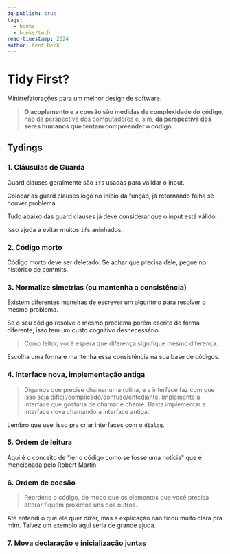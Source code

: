 ```yaml
---
dg-publish: true
tags:
  - books
  - books/tech
read-timestamp: 2024
author: Kent Beck
---
```


# Tidy First?

Minirrefatorações para um melhor design de software.

> **O acoplamento e a coesão são medidas de complexidade do código**, não da perspectiva dos computadores e, sim, **da perspectiva dos seres humanos que tentam compreender o código.**


## Tydings

### 1. Cláusulas de Guarda

Guard clauses geralmente são `if`s usadas para validar o input.

Colocar as guard clauses logo no início da função, já retornando falha se houver problema.

Tudo abaixo das guard clauses já deve considerar que o input está válido.

Isso ajuda a evitar muitos `if`s aninhados.

### 2. Código morto

Código morto deve ser deletado. Se achar que precisa dele, pegue no histórico de commits.


### 3. Normalize simetrias (ou mantenha a consistência)

Existem diferentes maneiras de escrever um algoritmo para resolver o mesmo problema.

Se o seu código resolve o mesmo problema porém escrito de forma diferente, isso tem um custo cognitivo desnecessário.

> Como leitor, você espera que diferença signifique mesmo diferença.

Escolha uma forma e mantenha essa consistência na sua base de códigos.


### 4. Interface nova, implementação antiga

> Digamos que precise chamar uma rotina, e a interface faz com que isso seja difícil/complicado/confuso/entediante. Implemente a interface que gostaria de chamar e chame. Basta implementar a interface nova chamando a interface antiga.

Lembro que usei isso pra criar interfaces com o `dialog`.


### 5. Ordem de leitura

Aqui é o conceito de "ler o código como se fosse uma notícia" que é mencionada pelo Robert Martin


### 6. Ordem de coesão

> Reordene o código, de modo que os elementos que você precisa alterar fiquem próximos uns dos outros.


Até entendi o que ele quer dizer, mas a explicação não ficou muito clara pra mim. Talvez um exemplo aqui seria de grande ajuda.


### 7. Mova declaração e inicialização juntas



